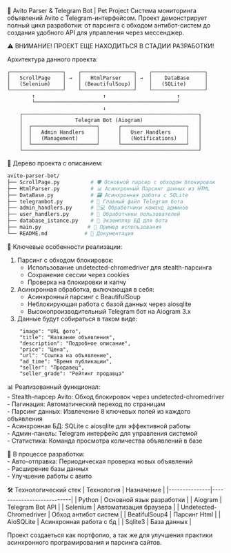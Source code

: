 🚀 Avito Parser & Telegram Bot | Pet Project
Cистема мониторинга объявлений Avito с Telegram-интерфейсом. Проект демонстрирует полный цикл разработки: от парсинга с обходом антибот-систем до создания удобного API для управления через мессенджер.

⚠️ ВНИМАНИЕ! ПРОЕКТ ЕЩЕ НАХОДИТЬСЯ В СТАДИИ РАЗРАБОТКИ!

Архитектура данного проекта: 
```
┌─────────────────┐    ┌─────────────────┐    ┌─────────────────┐  
│   ScrollPage    │ →  │   HtmlParser    │ →  │    DataBase     │  
│   (Selenium)    │    │ (BeautifulSoup) │    │   (SQLite)      │  
└─────────────────┘    └─────────────────┘    └─────────────────┘  
        ↑                      ↑                       ↑  
        └──────────────────────────────────────────────┘  
                               ↓  
    ┌─────────────────────────────────────────────────────────┐  
    │                 Telegram Bot (Aiogram)                  │  
    │  ┌─────────────────────┐      ┌─────────────────────┐   │  
    │  │   Admin Handlers    │      │   User Handlers     │   │  
    │  │   (Management)      │      │   (Notifications)   │   │  
    │  └─────────────────────┘      └─────────────────────┘   │  
    └─────────────────────────────────────────────────────────┘
```

🌳 Дерево проекта с описанием:
```bash
avito-parser-bot/
├── ScrollPage.py          # 🛡️ Основной парсер с обходом блокировок
├── HtmlParser.py          # 📊 Асинхронный Парсинг данных из HTML
├── DataBase.py            # 🗃️ Асинхронная работа с SQLite
├── telegrambot.py         # 🤖 Главный файл Telegram бота
├── admin_handlers.py      # 👨💻 Обработчики команд админов
├── user_handlers.py       # 👤 Обработчики пользователей
├── database_istance.py    # 🔌 Экземпляр БД для бота
├── main.py               # 🚀 Пример использования
└── README.md            # 📖 Документация
```

🔧 Ключевые особенности реализации:  
1. Парсинг с обходом блокировок:  
    - Использование undetected-chromedriver для stealth-парсинга  
    - Сохранение сессии через cookies  
    - Проверка на блокировки и капчу
2. Асинхронная обработка, включающая в себя:  
    - Асинхронный парсинг с BeautifulSoup  
    - Неблокирующая работа с базой данных через aiosqlite  
    - Высокопроизводительный Telegram бот на Aiogram 3.x  
3. Данные будут собираться в таком виде:
```
    "image": "URL фото",
    "title": "Название объявления", 
    "description": "Подробное описание",
    "price": "Цена",
    "url": "Ссылка на объявление",
    "ad_time": "Время публикации",
    "seller": "Продавец",
    "seller_grade": "Рейтинг продавца"
```
📊 Реализованный функционал:  
    - Stealth-парсер Avito: Обход блокировок через undetected-chromedriver  
    - Пагинация: Автоматический переход по страницам  
    - Парсинг данных: Извлечение 8 ключевых полей из каждого объявления  
    - Асинхронная БД: SQLite с aiosqlite для эффективной работы  
    - Админ-панель: Telegram интерфейс для управления системой  
    - Статистика: Команда просмотра количества объявлений в базе  

🚧 В процессе разработки:  
    - Авто-отправка: Периодическая проверка новых объявлений    
    - Расширение базы данных  
    - Улучшение работы с авито  

🛠 Технологический стек
|   Технология  |       Назначение          | 
|---------------|---------------------------|
| Python        | Основной язык разработки  |
| Aiogram       | Telegram Bot API          |
| Selenium      | Автоматизация браузера    |
| Undetected-Chromedriver   | Обход антибот систем      |
| BeatifulSoup4 | Парсинг Html              |
| AioSQLite     | Асинхронная работа с бд   |
| Sqlite3       | База данных               |

Проект создаеться как портфолио, а так же для улучшения практики асинхронного програмирования и парсинга сайтов.
